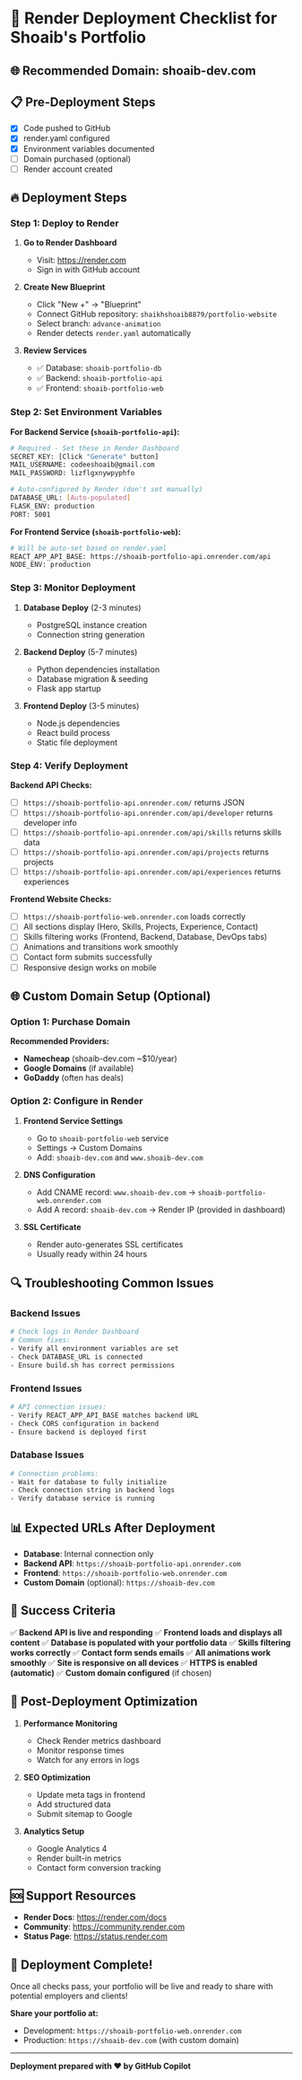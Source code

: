 # 🚀 Render Deployment Checklist for Shoaib's Portfolio

## 🌐 Recommended Domain: **shoaib-dev.com**

## 📋 Pre-Deployment Steps

- [x] Code pushed to GitHub
- [x] render.yaml configured
- [x] Environment variables documented
- [ ] Domain purchased (optional)
- [ ] Render account created

## 🔥 Deployment Steps

### Step 1: Deploy to Render

1. **Go to Render Dashboard**
   - Visit: https://render.com
   - Sign in with GitHub account

2. **Create New Blueprint**
   - Click "New +" → "Blueprint"
   - Connect GitHub repository: `shaikhshoaib8879/portfolio-website`
   - Select branch: `advance-animation`
   - Render detects `render.yaml` automatically

3. **Review Services**
   - ✅ Database: `shoaib-portfolio-db`
   - ✅ Backend: `shoaib-portfolio-api`
   - ✅ Frontend: `shoaib-portfolio-web`

### Step 2: Set Environment Variables

**For Backend Service (`shoaib-portfolio-api`):**

```bash
# Required - Set these in Render Dashboard
SECRET_KEY: [Click "Generate" button]
MAIL_USERNAME: codeeshoaib@gmail.com
MAIL_PASSWORD: lizflgxnywpyphfo

# Auto-configured by Render (don't set manually)
DATABASE_URL: [Auto-populated]
FLASK_ENV: production
PORT: 5001
```

**For Frontend Service (`shoaib-portfolio-web`):**

```bash
# Will be auto-set based on render.yaml
REACT_APP_API_BASE: https://shoaib-portfolio-api.onrender.com/api
NODE_ENV: production
```

### Step 3: Monitor Deployment

1. **Database Deploy** (2-3 minutes)
   - PostgreSQL instance creation
   - Connection string generation

2. **Backend Deploy** (5-7 minutes)
   - Python dependencies installation
   - Database migration & seeding
   - Flask app startup

3. **Frontend Deploy** (3-5 minutes)
   - Node.js dependencies
   - React build process
   - Static file deployment

### Step 4: Verify Deployment

**Backend API Checks:**
- [ ] `https://shoaib-portfolio-api.onrender.com/` returns JSON
- [ ] `https://shoaib-portfolio-api.onrender.com/api/developer` returns developer info
- [ ] `https://shoaib-portfolio-api.onrender.com/api/skills` returns skills data
- [ ] `https://shoaib-portfolio-api.onrender.com/api/projects` returns projects
- [ ] `https://shoaib-portfolio-api.onrender.com/api/experiences` returns experiences

**Frontend Website Checks:**
- [ ] `https://shoaib-portfolio-web.onrender.com` loads correctly
- [ ] All sections display (Hero, Skills, Projects, Experience, Contact)
- [ ] Skills filtering works (Frontend, Backend, Database, DevOps tabs)
- [ ] Animations and transitions work smoothly
- [ ] Contact form submits successfully
- [ ] Responsive design works on mobile

## 🌐 Custom Domain Setup (Optional)

### Option 1: Purchase Domain
**Recommended Providers:**
- **Namecheap** (shoaib-dev.com ~$10/year)
- **Google Domains** (if available)
- **GoDaddy** (often has deals)

### Option 2: Configure in Render
1. **Frontend Service Settings**
   - Go to `shoaib-portfolio-web` service
   - Settings → Custom Domains
   - Add: `shoaib-dev.com` and `www.shoaib-dev.com`

2. **DNS Configuration**
   - Add CNAME record: `www.shoaib-dev.com` → `shoaib-portfolio-web.onrender.com`
   - Add A record: `shoaib-dev.com` → Render IP (provided in dashboard)

3. **SSL Certificate**
   - Render auto-generates SSL certificates
   - Usually ready within 24 hours

## 🔍 Troubleshooting Common Issues

### Backend Issues
```bash
# Check logs in Render Dashboard
# Common fixes:
- Verify all environment variables are set
- Check DATABASE_URL is connected
- Ensure build.sh has correct permissions
```

### Frontend Issues  
```bash
# API connection issues:
- Verify REACT_APP_API_BASE matches backend URL
- Check CORS configuration in backend
- Ensure backend is deployed first
```

### Database Issues
```bash
# Connection problems:
- Wait for database to fully initialize
- Check connection string in backend logs
- Verify database service is running
```

## 📊 Expected URLs After Deployment

- **Database**: Internal connection only
- **Backend API**: `https://shoaib-portfolio-api.onrender.com`
- **Frontend**: `https://shoaib-portfolio-web.onrender.com`
- **Custom Domain** (optional): `https://shoaib-dev.com`

## 🎯 Success Criteria

✅ **Backend API is live and responding**
✅ **Frontend loads and displays all content**
✅ **Database is populated with your portfolio data**
✅ **Skills filtering works correctly**
✅ **Contact form sends emails**
✅ **All animations work smoothly**
✅ **Site is responsive on all devices**
✅ **HTTPS is enabled (automatic)**
✅ **Custom domain configured** (if chosen)

## 🔧 Post-Deployment Optimization

1. **Performance Monitoring**
   - Check Render metrics dashboard
   - Monitor response times
   - Watch for any errors in logs

2. **SEO Optimization**
   - Update meta tags in frontend
   - Add structured data
   - Submit sitemap to Google

3. **Analytics Setup**
   - Google Analytics 4
   - Render built-in metrics
   - Contact form conversion tracking

## 🆘 Support Resources

- **Render Docs**: https://render.com/docs
- **Community**: https://community.render.com
- **Status Page**: https://status.render.com

## 🎉 Deployment Complete!

Once all checks pass, your portfolio will be live and ready to share with potential employers and clients!

**Share your portfolio at:**
- Development: `https://shoaib-portfolio-web.onrender.com`
- Production: `https://shoaib-dev.com` (with custom domain)

---
**Deployment prepared with ❤️ by GitHub Copilot**
